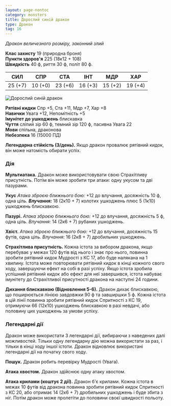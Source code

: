 ```yaml
---
layout: page-nontoc
category: monsters
title: Дорослий синій дракон
type: Дракон
tag: 16
---
```


_Дракон величезного розміру, законний злий_

**Клас захисту** 19 (природна броня)    
**Пункти здоров'я** 225 (18к12 + 108)    
**Швидкість** 40 ф, риття 30 ф, політ 80 ф.

| СИЛ     | СПР     | СТА     | ІНТ     | МДР     | ХАР     |
| ------- | ------- | ------- | ------- | ------- | ------- |
| 25 (+7) | 10 (+0) | 23 (+6) | 16 (+3) | 15 (+2) | 19 (+4) |

![Дорослий синій дракон](https://www.dndbeyond.com/avatars/thumbnails/21222/259/1000/1000/637708181891538923.jpeg)

**Рятівні кидки** Спр +5, Ста +11, Мдр +7, Хар +8    
**Навички** Увага +12, Непомітність +5    
**Імунітет до ушкоджень** блискавка    
**Чуття** сліпий зір 60 ф, темний зір 120 ф, пасивна Увага 22    
**Мови** спільна, драконова    
**Небезпека** 16 (15000 ПД)

**Легендарна стійкість (3/день).** Якщо дракон провалює рятівний кидок, він може натомість обирати успіх.

### Дія
**Мультиатака.** Дракон може використовувати свою Страхітливу присутність. Потім він може зробити три атаки: одну укусом та дві пазурами.    

**Укус** _Атака зброєю ближнього бою:_ +12 до влучання, досяжність 10 ф, одна ціль. ***Влучання:*** 18 (2к10 + 7) колотих ушкоджень плюс 5 (1к10) ушкоджень блискавкою.    

**Пазурі.** _Атака зброєю ближнього бою:_ +12 до влучання, досяжність 5 ф, одна ціль. _Влучання:_ 14 (2к6 + 7) рубаних ушкоджень.    

**Хвіст.** _Атака зброєю ближнього бою:_ +12 до влучання, досяжність 15 футів, одна ціль. _Влучання:_ 16 (2к8 + 7) дробильних ушкоджень.    

**Страхітлива присутність.** Кожна істота за вибором дракона, якщо перебуває у межах 120 футів від нього і знає про нього, повинна зробити рятівний кидок Мудрості з КС 17, або буде налякана на 1 хвилину. Істота може повторювати рятівний кидок в кінці кожного свого ходу, завершуючи ефект на собі в разі успіху. Якщо істота зробила успішний рятівний кидок або ефект для неї завершився, істота набуває імунітету до Страхітливої присутності дракона на наступні 24 години.    

**Дихання блискавкою (Відновлення 5-6).** Дракон дихає блискавкою, що поширюється лінією завдовжки 90 ф та завширшки 5 ф. Кожна істота в цій лінії повинна зробити рятівний кидок Спритності з КС 19, отримуючи 66 (12к10) ушкоджень блискавкою в разі невдачі, або половину цих ушкоджень за умови успіху.

### Легендарні дії
Дракон може використати 3 легендарні дії, вибираючи з наведених далі можливостей. Тільки одну легендарну дію можна використати за раз, і тільки в кінці ходу іншої істоти. Дракон відновлює використані легендарні дії на початку свого ходу.    

**Пошук.** Дракон робить перевірку Мудрості (Увага).    

**Атака хвостом.** Дракон здійснює одну атаку хвостом.    

**Атака крилами (коштує 2 дії).** Дракон б'є крилами. Кожна істота в межах 10 футів від дракона повинна зробити рятівний кидок Спритності з КС 20, або отримає 14 (2к6 + 7) дробильних ушкоджень і буде збита з ніг. Потім дракон може пролетіти до половини своєї швидкості польоту.
